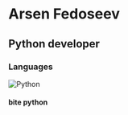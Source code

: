 #
# Arsen Fedoseev
## Python developer

### Languages

![Python](https://img.shields.io/badge/-Python-000?&logo=Python)


#### bite python
